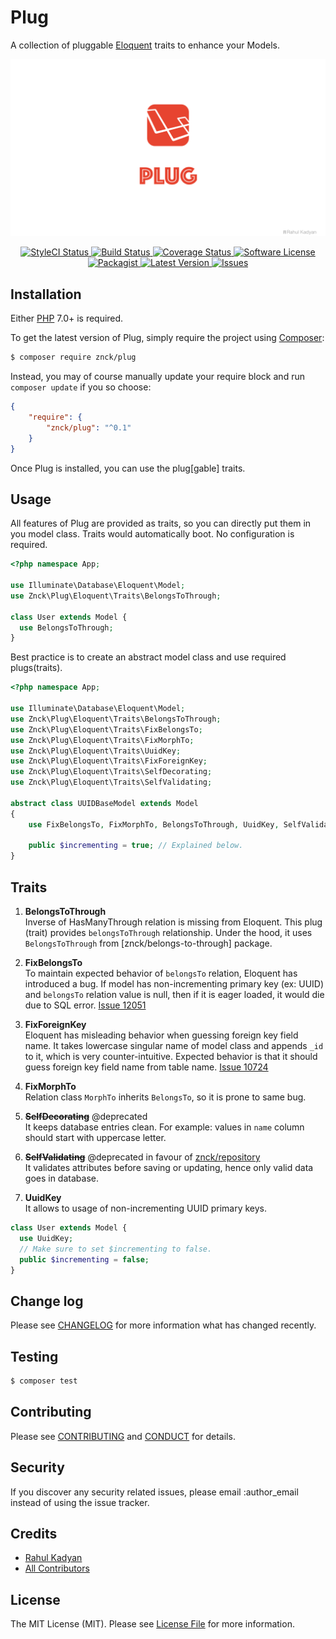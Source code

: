Plug
====
A collection of pluggable [Eloquent](https://laravel.com/docs/master/eloquent) traits to enhance your Models.

![Plug](cover.png)

<p align="center">
  <a href="https://styleci.io/repos/50701599">
    <img src="https://styleci.io/repos/50701599/shield" alt="StyleCI Status" />
  </a>
  <a href="https://circleci.com/gh/znck/plug">
    <img src="https://circleci.com/gh/znck/plug.svg?style=svg" alt="Build Status" />
  </a>
  <a href="https://coveralls.io/github/znck/plug?branch=master">
    <img src="https://coveralls.io/repos/github/znck/plug/badge.svg?branch=master&style=flat-square" alt="Coverage Status" />
  </a>
  <a href="LICENSE">
    <img src="https://img.shields.io/badge/license-MIT-brightgreen.svg?style=flat-square" alt="Software License" />
  </a>
  <a href="https://packagist.org/packages/znck/plug">
    <img src="https://img.shields.io/packagist/v/znck/plug.svg?style=flat-square" alt="Packagist" />
  </a>
  <a href="https://github.com/znck/plug/releases">
    <img src="https://img.shields.io/github/release/znck/plug.svg?style=flat-square" alt="Latest Version" />
  </a>

  <a href="https://github.com/znck/plug/issues">
    <img src="https://img.shields.io/github/issues/znck/plug.svg?style=flat-square" alt="Issues" />
  </a>
</p>

## Installation

Either [PHP](https://php.net) 7.0+ is required.

To get the latest version of Plug, simply require the project using [Composer](https://getcomposer.org):

```bash
$ composer require znck/plug
```

Instead, you may of course manually update your require block and run `composer update` if you so choose:

```json
{
    "require": {
        "znck/plug": "^0.1"
    }
}
```

Once Plug is installed, you can use the plug[gable] traits.

## Usage
All features of Plug are provided as traits, so you can directly put them in you model class. Traits would automatically boot. No configuration is required.  
```php
<?php namespace App;

use Illuminate\Database\Eloquent\Model;
use Znck\Plug\Eloquent\Traits\BelongsToThrough;

class User extends Model {
  use BelongsToThrough;
}
```

Best practice is to create an abstract model class and use required plugs(traits).  
```php
<?php namespace App;

use Illuminate\Database\Eloquent\Model;
use Znck\Plug\Eloquent\Traits\BelongsToThrough;
use Znck\Plug\Eloquent\Traits\FixBelongsTo;
use Znck\Plug\Eloquent\Traits\FixMorphTo;
use Znck\Plug\Eloquent\Traits\UuidKey;
use Znck\Plug\Eloquent\Traits\FixForeignKey;
use Znck\Plug\Eloquent\Traits\SelfDecorating;
use Znck\Plug\Eloquent\Traits\SelfValidating;

abstract class UUIDBaseModel extends Model
{
    use FixBelongsTo, FixMorphTo, BelongsToThrough, UuidKey, SelfValidating, SelfDecorating, FixForeignKey;

    public $incrementing = true; // Explained below.
}

```

## Traits

1. **BelongsToThrough**  
Inverse of HasManyThrough relation is missing from Eloquent. This plug (trait) provides `belongsToThrough` relationship. Under the hood, it uses `BelongsToThrough` from [znck/belongs-to-through] package.

1. **FixBelongsTo**  
To maintain expected behavior of `belongsTo` relation, Eloquent has introduced a bug.
If model has non-incrementing primary key (ex: UUID) and `belongsTo` relation value is null, then if it is eager loaded, it would die due to SQL error. [Issue 12051](https://github.com/laravel/framework/issues/12051)

1. **FixForeignKey**  
Eloquent has misleading behavior when guessing foreign key field name. It takes lowercase singular name of model class and appends `_id` to it, which is very counter-intuitive. Expected behavior is that it should guess foreign key field name from table name. [Issue 10724](https://github.com/laravel/framework/issues/10724)

1. **FixMorphTo**  
Relation class `MorphTo` inherits `BelongsTo`, so it is prone to same bug.

1. ~~**SelfDecorating**~~ @deprecated   
It keeps database entries clean. For example: values in `name` column should start with uppercase letter.

1. ~~**SelfValidating**~~ @deprecated in favour of [znck/repository](https://github.com/znck/repository)   
It validates attributes before saving or updating, hence only valid data goes in database.

1. **UuidKey**  
It allows to usage of non-incrementing UUID primary keys.
  ```php
  class User extends Model {
    use UuidKey;
    // Make sure to set $incrementing to false.
    public $incrementing = false;
  }
  ```

## Change log

Please see [CHANGELOG](CHANGELOG.md) for more information what has changed recently.

## Testing

``` bash
$ composer test
```

## Contributing

Please see [CONTRIBUTING](CONTRIBUTING.md) and [CONDUCT](CONDUCT.md) for details.

## Security

If you discover any security related issues, please email :author_email instead of using the issue tracker.

## Credits

- [Rahul Kadyan][link-author]
- [All Contributors][link-contributors]

## License

The MIT License (MIT). Please see [License File](LICENSE) for more information.

[link-author]: https://github.com/znck
[link-contributors]: ../../contributors
